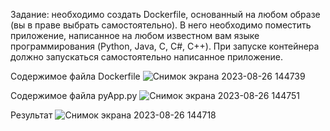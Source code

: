 Задание: необходимо создать Dockerfile, основанный на любом образе (вы в праве выбрать самостоятельно). В него необходимо поместить приложение, написанное на любом известном вам языке программирования (Python, Java, C, С#, C++). При запуске контейнера должно запускаться самостоятельно написанное приложение.

Содержимое файла Dockerfile
![Снимок экрана 2023-08-26 144739](https://github.com/Loromirov/-ontainers/assets/117039676/4cb4e949-e7d5-4a62-97a7-78648d1383c5)

Содержимое файла pyApp.py
![Снимок экрана 2023-08-26 144751](https://github.com/Loromirov/-ontainers/assets/117039676/2b93ae5a-0951-4883-ba78-87ce67ba3707)

Результат
![Снимок экрана 2023-08-26 144718](https://github.com/Loromirov/-ontainers/assets/117039676/89f3ad32-0b2a-467e-adb1-672aa6d9c9ec)
